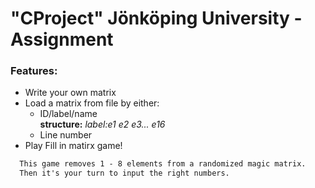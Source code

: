# "CProject" Jönköping University - Assignment

### Features:
- Write your own matrix
- Load a matrix from file by either:
  - ID/label/name <br/>
    **structure:** *label:e1 e2 e3... e16*
  - Line number
- Play Fill in matirx game!
``` txt
  This game removes 1 - 8 elements from a randomized magic matrix.
  Then it's your turn to input the right numbers.
```
